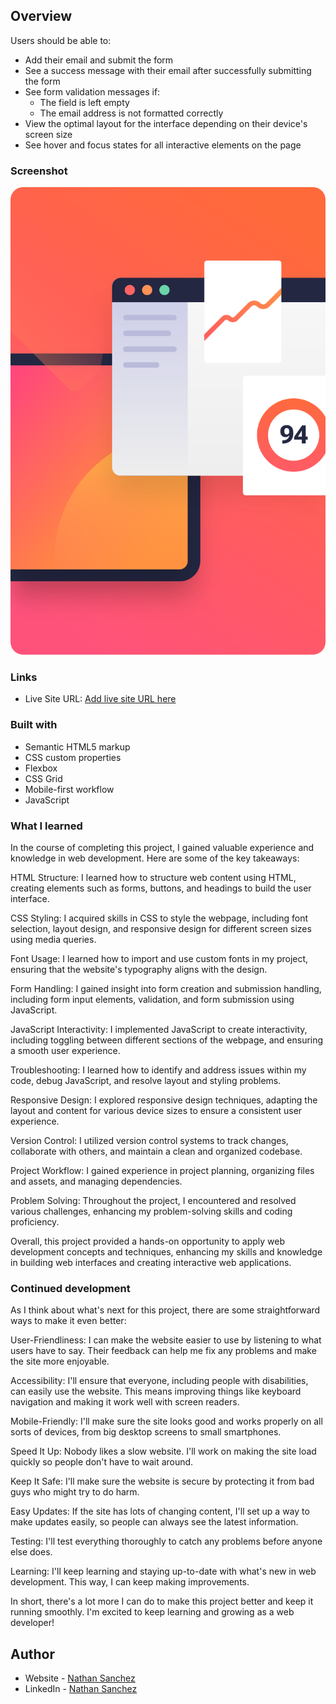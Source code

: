 ## Overview
Users should be able to:

- Add their email and submit the form
- See a success message with their email after successfully submitting the form
- See form validation messages if:
  - The field is left empty
  - The email address is not formatted correctly
- View the optimal layout for the interface depending on their device's screen size
- See hover and focus states for all interactive elements on the page

### Screenshot

![](/assets/images/illustration-sign-up-desktop.svg)
### Links
- Live Site URL: [Add live site URL here](https://your-live-site-url.com)

### Built with

- Semantic HTML5 markup
- CSS custom properties
- Flexbox
- CSS Grid
- Mobile-first workflow
- JavaScript

### What I learned
In the course of completing this project, I gained valuable experience and knowledge in web development. Here are some of the key takeaways:

HTML Structure: I learned how to structure web content using HTML, creating elements such as forms, buttons, and headings to build the user interface.

CSS Styling: I acquired skills in CSS to style the webpage, including font selection, layout design, and responsive design for different screen sizes using media queries.

Font Usage: I learned how to import and use custom fonts in my project, ensuring that the website's typography aligns with the design.

Form Handling: I gained insight into form creation and submission handling, including form input elements, validation, and form submission using JavaScript.

JavaScript Interactivity: I implemented JavaScript to create interactivity, including toggling between different sections of the webpage, and ensuring a smooth user experience.

Troubleshooting: I learned how to identify and address issues within my code, debug JavaScript, and resolve layout and styling problems.

Responsive Design: I explored responsive design techniques, adapting the layout and content for various device sizes to ensure a consistent user experience.

Version Control: I utilized version control systems to track changes, collaborate with others, and maintain a clean and organized codebase.

Project Workflow: I gained experience in project planning, organizing files and assets, and managing dependencies.

Problem Solving: Throughout the project, I encountered and resolved various challenges, enhancing my problem-solving skills and coding proficiency.

Overall, this project provided a hands-on opportunity to apply web development concepts and techniques, enhancing my skills and knowledge in building web interfaces and creating interactive web applications.

### Continued development
As I think about what's next for this project, there are some straightforward ways to make it even better:

User-Friendliness: I can make the website easier to use by listening to what users have to say. Their feedback can help me fix any problems and make the site more enjoyable.

Accessibility: I'll ensure that everyone, including people with disabilities, can easily use the website. This means improving things like keyboard navigation and making it work well with screen readers.

Mobile-Friendly: I'll make sure the site looks good and works properly on all sorts of devices, from big desktop screens to small smartphones.

Speed It Up: Nobody likes a slow website. I'll work on making the site load quickly so people don't have to wait around.

Keep It Safe: I'll make sure the website is secure by protecting it from bad guys who might try to do harm.

Easy Updates: If the site has lots of changing content, I'll set up a way to make updates easily, so people can always see the latest information.

Testing: I'll test everything thoroughly to catch any problems before anyone else does.

Learning: I'll keep learning and staying up-to-date with what's new in web development. This way, I can keep making improvements.

In short, there's a lot more I can do to make this project better and keep it running smoothly. I'm excited to keep learning and growing as a web developer!

## Author
- Website - [Nathan Sanchez](http://www.nathanswe.com)
- LinkedIn - [Nathan Sanchez](https://linkedin.com/in/nathansanchez239/)
